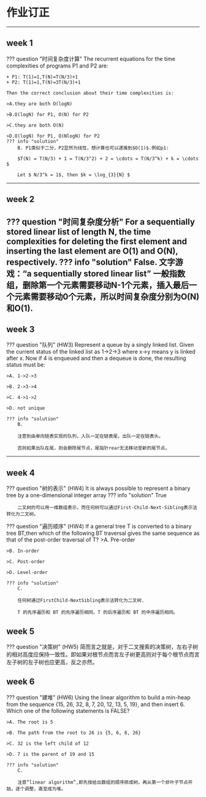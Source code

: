 # 作业订正
-----------------------------------
## week 1

??? question "时间复杂度计算"
    The recurrent equations for the time complexities of programs P1 and P2 are:

    + P1: T(1)=1,T(N)=T(N/3)+1
    + P2: T(1)=1,T(N)=3T(N/3)+1

    Then the correct conclusion about their time complexities is:
    
    >A.they are both O(logN)
    
    >B.O(logN) for P1, O(N) for P2
    
    >C.they are both O(N)
    
    >D.O(logN) for P1, O(NlogN) for P2
    ??? info "solution"
        B. P1类似于二分，P2显然为线性，想计算也可以递推到$O(1)$.例如p1:

        $T(N) = T(N/3) + 1 = T(N/3^2) + 2 = \cdots = T(N/3^k) + k = \cdots $

        Let $ N/3^k = 1$, then $k = \log_{3}{N} $
----------------------------------------
## week 2

??? question "时间复杂度分析"
    For a sequentially stored linear list of length N, the time complexities for deleting the first element and inserting the last element are O(1) and O(N), respectively.
    ??? info "solution"
        False. 文字游戏：“a sequentially stored linear list” 一般指数组，删除第一个元素需要移动N-1个元素，插入最后一个元素需要移动0个元素，所以时间复杂度分别为O(N)和O(1).
----------------------------------------

## week 3

??? question "队列"
    (HW3) Represent a queue by a singly linked list. Given the current status of the linked list as 1->2->3 where x->y means y is linked after x. Now if 4 is enqueued and then a dequeue is done, the resulting status must be:

    >A. 1->2->3
    
    >B. 2->3->4
    
    >C. 4->1->2
    
    >D. not unique  

    ??? info "solution"
        B.

        注意到由单向链表实现的队列，入队一定在链表尾，出队一定在链表头。

        否则如果出队在尾，则会删除尾节点，尾指针rear无法移动至新的尾节点。
----------------------------------------
## week 4
??? question "树的表示"
    (HW4) It is always possible to represent a binary tree by a one-dimensional integer array
    ??? info "solution"
        True 
        
        二叉树的可以用一维数组表示，而任何树可以通过First-Child-Next-Sibling表示法转化为二叉树。

??? question "遍历顺序"
    (HW4) If a general tree T is converted to a binary tree BT,then which of the following BT traversal gives the same sequence as that of the post-order traversal of T?
    >A. Pre-order

    >B. In-order

    >C. Post-order

    >D. Level-order

    ??? info "solution"
        C. 

        任何树通过FirstChild-NextSibling表示法转化为二叉树.

        T 的先序遍历和 BT 的先序遍历相同，T 的后序遍历和 BT 的中序遍历相同。

## week 5
??? question "决策树"
    (HW5) 简而言之就是，对于二叉搜索的决策树，左右子树的相对高度应保持一致性。即如果对根节点而言左子树更高则对于每个根节点而言左子树的左子树也应更高，反之亦然。 

## week 6
??? question "建堆"
    (HW6) Using the linear algorithm to build a min-heap from the sequence {15, 26, 32, 8, 7, 20, 12, 13, 5, 19}, and then insert 6. Which one of the following statements is FALSE?

    >A. The root is 5

    >B. The path from the root to 26 is {5, 6, 8, 26}

    >C. 32 is the left child of 12

    >D. 7 is the parent of 19 and 15

    ??? info "solution"
        C. 

        注意“linear algorithm”,即先按给出数组的顺序排成树，再从第一个非叶子节点开始，逐个调整，直至成为堆。